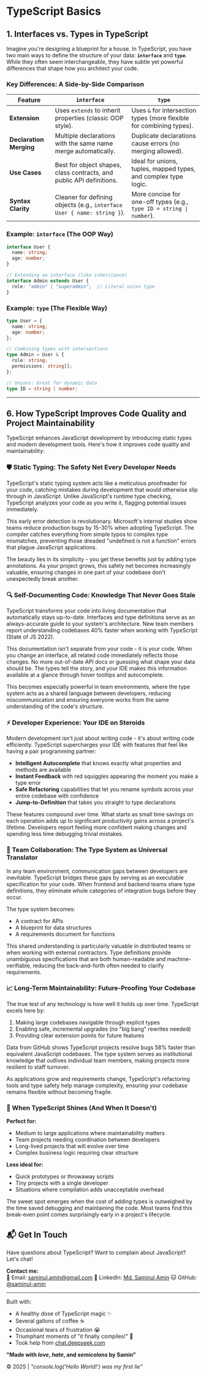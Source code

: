 # TypeScript Basics

## 1. Interfaces vs. Types in TypeScript

Imagine you're designing a blueprint for a house. In TypeScript, you have two main ways to define the structure of your data: **`interface`** and **`type`**. While they often seem interchangeable, they have subtle yet powerful differences that shape how you architect your code.

### Key Differences: A Side-by-Side Comparison

| Feature               | `interface`                                                                 | `type`                                                                   |
|-----------------------|-----------------------------------------------------------------------------|--------------------------------------------------------------------------|
| **Extension**         | Uses `extends` to inherit properties (classic OOP style).                  | Uses `&` for intersection types (more flexible for combining types).     |
| **Declaration Merging** | Multiple declarations with the same name merge automatically.              | Duplicate declarations cause errors (no merging allowed).               |
| **Use Cases**         | Best for object shapes, class contracts, and public API definitions.       | Ideal for unions, tuples, mapped types, and complex type logic.         |
| **Syntax Clarity**    | Cleaner for defining objects (e.g., `interface User { name: string }`).    | More concise for one-off types (e.g., `type ID = string \| number`).     |

### Example: `interface` (The OOP Way)

```typescript
interface User {
  name: string;
  age: number;
}

// Extending an interface (like inheritance)
interface Admin extends User {
  role: "admin" | "superadmin";  // Literal union type
}
```

### Example: `type` (The Flexible Way)

```typescript
type User = {
  name: string;
  age: number;
};

// Combining types with intersections
type Admin = User & {
  role: string;
  permissions: string[];
};

// Unions: Great for dynamic data
type ID = string | number;
```

---

## 6. How TypeScript Improves Code Quality and Project Maintainability

TypeScript enhances JavaScript development by introducing static types and modern development tools. Here's how it improves code quality and maintainability:

### 🛡️ Static Typing: The Safety Net Every Developer Needs

TypeScript's static typing system acts like a meticulous proofreader for your code, catching mistakes during development that would otherwise slip through in JavaScript. Unlike JavaScript's runtime type checking, TypeScript analyzes your code as you write it, flagging potential issues immediately.

This early error detection is revolutionary. Microsoft's internal studies show teams reduce production bugs by 15-30% when adopting TypeScript. The compiler catches everything from simple typos to complex type mismatches, preventing those dreaded "undefined is not a function" errors that plague JavaScript applications.

The beauty lies in its simplicity - you get these benefits just by adding type annotations. As your project grows, this safety net becomes increasingly valuable, ensuring changes in one part of your codebase don't unexpectedly break another.

### 🔍 Self-Documenting Code: Knowledge That Never Goes Stale

TypeScript transforms your code into living documentation that automatically stays up-to-date. Interfaces and type definitions serve as an always-accurate guide to your system's architecture. New team members report understanding codebases 40% faster when working with TypeScript (State of JS 2022).

This documentation isn't separate from your code - it is your code. When you change an interface, all related code immediately reflects those changes. No more out-of-date API docs or guessing what shape your data should be. The types tell the story, and your IDE makes this information available at a glance through hover tooltips and autocomplete.

This becomes especially powerful in team environments, where the type system acts as a shared language between developers, reducing miscommunication and ensuring everyone works from the same understanding of the code's structure.

### ⚡ Developer Experience: Your IDE on Steroids

Modern development isn't just about writing code - it's about writing code efficiently. TypeScript supercharges your IDE with features that feel like having a pair programming partner:

- **Intelligent Autocomplete** that knows exactly what properties and methods are available
- **Instant Feedback** with red squiggles appearing the moment you make a type error
- **Safe Refactoring** capabilities that let you rename symbols across your entire codebase with confidence
- **Jump-to-Definition** that takes you straight to type declarations

These features compound over time. What starts as small time savings on each operation adds up to significant productivity gains across a project's lifetime. Developers report feeling more confident making changes and spending less time debugging trivial mistakes.

### 🧩 Team Collaboration: The Type System as Universal Translator

In any team environment, communication gaps between developers are inevitable. TypeScript bridges these gaps by serving as an executable specification for your code. When frontend and backend teams share type definitions, they eliminate whole categories of integration bugs before they occur.

The type system becomes:
- A contract for APIs
- A blueprint for data structures
- A requirements document for functions

This shared understanding is particularly valuable in distributed teams or when working with external contractors. Type definitions provide unambiguous specifications that are both human-readable and machine-verifiable, reducing the back-and-forth often needed to clarify requirements.

### 📈 Long-Term Maintainability: Future-Proofing Your Codebase

The true test of any technology is how well it holds up over time. TypeScript excels here by:

1. Making large codebases navigable through explicit types
2. Enabling safe, incremental upgrades (no "big bang" rewrites needed)
3. Providing clear extension points for future features

Data from GitHub shows TypeScript projects resolve bugs 58% faster than equivalent JavaScript codebases. The type system serves as institutional knowledge that outlives individual team members, making projects more resilient to staff turnover.

As applications grow and requirements change, TypeScript's refactoring tools and type safety help manage complexity, ensuring your codebase remains flexible without becoming fragile.

### 🚦 When TypeScript Shines (And When It Doesn't)

**Perfect for:**
- Medium to large applications where maintainability matters
- Team projects needing coordination between developers
- Long-lived projects that will evolve over time
- Complex business logic requiring clear structure

**Less ideal for:**
- Quick prototypes or throwaway scripts
- Tiny projects with a single developer
- Situations where compilation adds unacceptable overhead

The sweet spot emerges when the cost of adding types is outweighed by the time saved debugging and maintaining the code. Most teams find this break-even point comes surprisingly early in a project's lifecycle.


## 📬 Get In Touch

Have questions about TypeScript? Want to complain about JavaScript? Let's chat!

**Contact me:**  
📧 Email: [saminul.amin@gmail.com](mailto:saminul.amin@gmail.com)
🔗 LinkedIn: [Md. Saminul Amin](https://www.linkedin.com/in/md-saminul-amin-91605730a/)
🐱 GitHub: [@saminul-amin](https://github.com/saminul-amin)

---

Built with:  
- A healthy dose of TypeScript magic ✨  
- Several gallons of coffee ☕  
- Occasional tears of frustration 😭  
- Triumphant moments of "it finally compiles!" 🎉  
- Took help from [chat.deepseek.com](https://chat.deepseek.com/)

**"Made with *love*, *hate*, and *semicolons* by Samin"** 

© 2025 | *"console.log('Hello World!') was my first lie"*